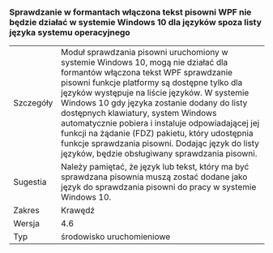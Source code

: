 ### <a name="wpf-spell-checking-in-text-enabled-controls-will-not-work-in-windows-10-for-languages-not-in-the-oss-input-language-list"></a>Sprawdzanie w formantach włączona tekst pisowni WPF nie będzie działać w systemie Windows 10 dla języków spoza listy języka systemu operacyjnego

|   |   |
|---|---|
|Szczegóły|Moduł sprawdzania pisowni uruchomiony w systemie Windows 10, mogą nie działać dla formantów włączona tekst WPF sprawdzanie pisowni funkcje platformy są dostępne tylko dla języków występuje na liście języków. W systemie Windows 10 gdy języka zostanie dodany do listy dostępnych klawiatury, system Windows automatycznie pobiera i instaluje odpowiadającej jej funkcji na żądanie (FDZ) pakietu, który udostępnia funkcje sprawdzania pisowni. Dodając język do listy języków, będzie obsługiwany sprawdzania pisowni.|
|Sugestia|Należy pamiętać, że język lub tekst, który ma być sprawdzana pisownia muszą zostać dodane jako język do sprawdzania pisowni do pracy w systemie Windows 10.|
|Zakres|Krawędź|
|Wersja|4.6|
|Typ|środowisko uruchomieniowe|

